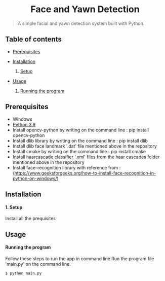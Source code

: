 <h1 align="center">Face and Yawn Detection</h1>

> A simple facial and yawn detection system built with Python.

## Table of contents

* [Prerequisites](#prerequisites)
* [Installation](#installation)
    1. [Setup](#1-setup)
    
* [Usage](#usage)
    1. [Running the program](#1-ruuning-the-program)
    
## Prerequisites

* Windows 
* [Python 3.9](https://www.python.org/downloads/)
* Install opencv-python by writing on the command line : pip install opencv-python
* Install dlib library by writing on the command line : pip install dlib
* Install dlib face landmark '.dat' file mentioned above in the repository
* Install cmake by writing on the command line : pip install cmake
* Install haarcascade classifier '.xml' files from the haar cascades folder mentioned above in the repository
* Install face-recognition library with reference from : (https://www.geeksforgeeks.org/how-to-install-face-recognition-in-python-on-windows/)

## Installation

#### 1. Setup 
Install all the prequisites

## Usage

#### Running the program 
Follow these steps to run the app in command line
Run the program file 'main.py' on the command line.
```sh
$ python main.py
```

